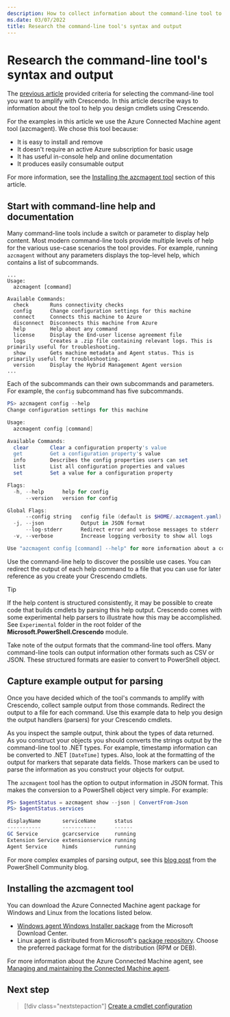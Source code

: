 ```yaml
---
description: How to collect information about the command-line tool to decide which features to implement in your cmdlets.
ms.date: 03/07/2022
title: Research the command-line tool's syntax and output
---
```

# Research the command-line tool's syntax and output

The [previous article](choose-command-line-tool.md) provided criteria for selecting the command-line
tool you want to amplify with Crescendo. In this article describe ways to information about the tool
to help you design cmdlets using Crescendo.

For the examples in this article we use the Azure Connected Machine agent tool (azcmagent). We chose
this tool because:

- It is easy to install and remove
- It doesn't require an active Azure subscription for basic usage
- It has useful in-console help and online documentation
- It produces easily consumable output

For more information, see the [Installing the azcmagent tool](#installing-the-azcmagent-tool)
section of this article.

## Start with command-line help and documentation

Many command-line tools include a switch or parameter to display help content. Most modern
command-line tools provide multiple levels of help for the various use-case scenarios the tool
provides. For example, running `azcmagent` without any parameters displays the top-level help, which
contains a list of subcommands.

```output
...
Usage:
  azcmagent [command]

Available Commands:
  check       Runs connectivity checks
  config      Change configuration settings for this machine
  connect     Connects this machine to Azure
  disconnect  Disconnects this machine from Azure
  help        Help about any command
  license     Display the End-user license agreement file
  logs        Creates a .zip file containing relevant logs. This is primarily useful for troubleshooting.
  show        Gets machine metadata and Agent status. This is primarily useful for troubleshooting.
  version     Display the Hybrid Management Agent version
...
```

Each of the subcommands can their own subcommands and parameters. For example, the `config`
subcommand has five subcommands.

```powershell
PS> azcmagent config --help
Change configuration settings for this machine

Usage:
  azcmagent config [command]

Available Commands:
  clear       Clear a configuration property's value
  get         Get a configuration property's value
  info        Describes the config properties users can set
  list        List all configuration properties and values
  set         Set a value for a configuration property

Flags:
  -h, --help      help for config
      --version   version for config

Global Flags:
      --config string   config file (default is $HOME/.azcmagent.yaml)
  -j, --json            Output in JSON format
      --log-stderr      Redirect error and verbose messages to stderr
  -v, --verbose         Increase logging verbosity to show all logs

Use "azcmagent config [command] --help" for more information about a command.
```

Use the command-line help to discover the possible use cases. You can redirect the output of each
help command to a file that you can use for later reference as you create your Crescendo cmdlets.

> [!TIP]
> If the help content is structured consistently, it may be possible to create code that builds
> cmdlets by parsing this help output. Crescendo comes with some experimental help parsers to
> illustrate how this may be accomplished. See `Experimental` folder in the root folder of the
> **Microsoft.PowerShell.Crescendo** module.

Take note of the output formats that the command-line tool offers. Many command-line tools can
output information other formats such as CSV or JSON. These structured formats are easier to convert
to PowerShell object.

## Capture example output for parsing

Once you have decided which of the tool's commands to amplify with Crescendo, collect sample output
from those commands. Redirect the output to a file for each command. Use this example data to help
you design the output handlers (parsers) for your Crescendo cmdlets.

As you inspect the sample output, think about the types of data returned. As you construct your
objects you should converts the strings output by the command-line tool to .NET types. For example,
timestamp information can be converted to .NET `[DateTime]` types. Also, look at the formatting of
the output for markers that separate data fields. Those markers can be used to parse the information
as you construct your objects for output.

The `azcmagent` tool has the option to output information in JSON format. This makes the conversion
to a PowerShell object very simple. For example:

```powershell
PS> $agentStatus = azcmagent show --json | ConvertFrom-Json
PS> $agentStatus.services

displayName       serviceName      status
-----------       -----------      ------
GC Service        gcarcservice     running
Extension Service extensionservice running
Agent Service     himds            running
```

For more complex examples of parsing output, see this
[blog post](https://devblogs.microsoft.com/powershell-community/a-closer-look-at-the-parsing-code-of-a-crescendo-output-handler/)
from the PowerShell Community blog.

## Installing the azcmagent tool

You can download the Azure Connected Machine agent package for Windows and Linux from the locations
listed below.

- [Windows agent Windows Installer package](https://aka.ms/AzureConnectedMachineAgent) from the
  Microsoft Download Center.
- Linux agent is distributed from Microsoft's
  [package repository](https://packages.microsoft.com/). Choose the preferred package format for the
  distribution (RPM or DEB).

For more information about the Azure Connected Machine agent, see
[Managing and maintaining the Connected Machine agent](/azure/azure-arc/servers/manage-agent).

## Next step

> [!div class="nextstepaction"]
> [Create a cmdlet configuration](create-new-cmdlet.md)
